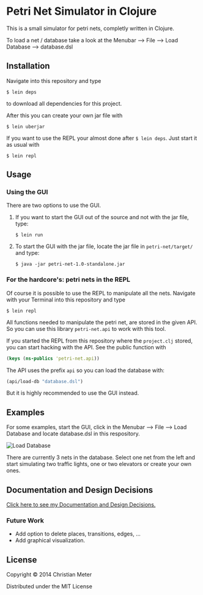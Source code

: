 # Petri Net Simulator in Clojure

This is a small simulator for petri nets, completly written in Clojure.

To load a net / database take a look at the Menubar --> File --> Load Database --> database.dsl


## Installation

Navigate into this repository and type

    $ lein deps
    
to download all dependencies for this project.

After this you can create your own jar file with

    $ lein uberjar

If you want to use the REPL your almost done after `$ lein deps`. Just start it as usual with 

    $ lein repl


## Usage

### Using the GUI

There are two options to use the GUI.

1. If you want to start the GUI out of the source and not with the jar file, type:

    `$ lein run`

2. To start the GUI with the jar file, locate the jar file in `petri-net/target/` and type:

    `$ java -jar petri-net-1.0-standalone.jar`


### For the hardcore's: petri nets in the REPL

Of course it is possible to use the REPL to manipulate all the nets. Navigate with your Terminal into this repository and type

    $ lein repl
    
All functions needed to manipulate the petri net, are stored in the given API. So you can use this library `petri-net.api` to work with this tool.

If you started the REPL from this repository where the `project.clj` stored, you can start hacking with the API. See the public function with

```clojure
(keys (ns-publics 'petri-net.api))
```

The API uses the prefix `api` so you can load the database with:

```clojure
(api/load-db "database.dsl")
```

But it is highly recommended to use the GUI instead.


## Examples

For some examples, start the GUI, click in the Menubar --> File --> Load Database and locate database.dsl in this respository.

![Load Database](../master/doc/img/load_database.tiff)

There are currently 3 nets in the database. Select one net from the left and start simulating two traffic lights, one or two elevators or create your own ones.


## Documentation and Design Decisions

[Click here to see my Documentation and Design Decisions.](../master/doc/documentation.md)


### Future Work

* Add option to delete places, transitions, edges, ...
* Add graphical visualization.

## License

Copyright © 2014 Christian Meter

Distributed under the MIT License
